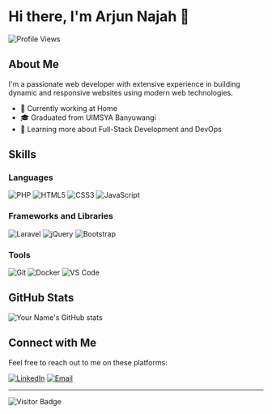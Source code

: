 # Hi there, I'm Arjun Najah 👋

![Profile Views](https://komarev.com/ghpvc/?username=arjun-ux&color=blue)

## About Me
I'm a passionate web developer with extensive experience in building dynamic and responsive websites using modern web technologies.

- 💼 Currently working at Home
- 🎓 Graduated from UIMSYA Banyuwangi
- 🌱 Learning more about Full-Stack Development and DevOps

## Skills

### Languages
![PHP](https://img.shields.io/badge/-PHP-777BB4?style=flat-square&logo=php&logoColor=white)
![HTML5](https://img.shields.io/badge/-HTML5-E34F26?style=flat-square&logo=html5&logoColor=white)
![CSS3](https://img.shields.io/badge/-CSS3-1572B6?style=flat-square&logo=css3)
![JavaScript](https://img.shields.io/badge/-JavaScript-F7DF1E?style=flat-square&logo=javascript&logoColor=black)

### Frameworks and Libraries
![Laravel](https://img.shields.io/badge/-Laravel-FF2D20?style=flat-square&logo=laravel&logoColor=white)
![jQuery](https://img.shields.io/badge/-jQuery-0769AD?style=flat-square&logo=jquery&logoColor=white)
![Bootstrap](https://img.shields.io/badge/-Bootstrap-563D7C?style=flat-square&logo=bootstrap&logoColor=white)

### Tools
![Git](https://img.shields.io/badge/-Git-F05032?style=flat-square&logo=git&logoColor=white)
![Docker](https://img.shields.io/badge/-Docker-2496ED?style=flat-square&logo=docker&logoColor=white)
![VS Code](https://img.shields.io/badge/-VS%20Code-007ACC?style=flat-square&logo=visual-studio-code&logoColor=white)

## GitHub Stats
![Your Name's GitHub stats](https://github-readme-stats.vercel.app/api?username=arjun-ux&show_icons=true&theme=radical)

## Connect with Me
Feel free to reach out to me on these platforms:

[![LinkedIn](https://img.shields.io/badge/LinkedIn-0A66C2?style=flat-square&logo=linkedin&logoColor=white)](https://www.linkedin.com/in/arjun-najah)
[![Email](https://img.shields.io/badge/Email-D14836?style=flat-square&logo=gmail&logoColor=white)](mailto:youremail@example.com)

---
![Visitor Badge](https://visitor-badge.laobi.icu/badge?page_id=yourusername.yourusername)
